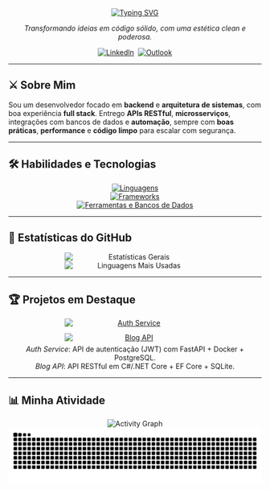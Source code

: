 <div align="center">
  <a href="https://git.io/typing-svg">
    <img
      src="https://readme-typing-svg.demolab.com?font=UnifrakturMaguntia&size=36&pause=1000&color=FFFFFF&background=000000&center=true&vCenter=true&width=800&lines=Guilherme+de+Oliveira+Santos;aka+saysxnts;Backend+Engineer+%7C+Full+Stack+Dev"
      alt="Typing SVG"
      style="max-width:100%;height:auto"
    />
  </a>
</div>

<p align="center"><em>Transformando ideias em código sólido, com uma estética clean e poderosa.</em></p>

<div align="center" style="display:flex;gap:8px;flex-wrap:wrap;justify-content:center">
  <a href="https://www.linkedin.com/in/guilhermedeoliveirasantos/" target="_blank">
    <img src="https://img.shields.io/badge/LinkedIn-000000?style=for-the-badge&logo=linkedin&logoColor=FFFFFF" alt="LinkedIn" />
  </a>
  <a href="mailto:guilherme_oliveirass@outlook.com" target="_blank">
    <img src="https://img.shields.io/badge/Outlook-000000?style=for-the-badge&logo=microsoft-outlook&logoColor=FFFFFF" alt="Outlook" />
  </a>
</div>

---

## ⚔️ Sobre Mim
Sou um desenvolvedor focado em **backend** e **arquitetura de sistemas**, com boa experiência **full stack**. Entrego **APIs RESTful**, **microsserviços**, integrações com bancos de dados e **automação**, sempre com **boas práticas**, **performance** e **código limpo** para escalar com segurança.

---

## 🛠️ Habilidades e Tecnologias
<div align="center">
  <a href="https://skillicons.dev">
    <img src="https://skillicons.dev/icons?i=java,cs,python,go,js,html,css&perline=7&theme=dark" alt="Linguagens" style="max-width:100%;height:auto" />
    <br/>
    <img src="https://skillicons.dev/icons?i=spring,dotnet,fastapi,flask,nodejs,react&perline=6&theme=dark" alt="Frameworks" style="max-width:100%;height:auto" />
    <br/>
    <img src="https://skillicons.dev/icons?i=docker,postgres,mysql,sqlite,bash,git&perline=6&theme=dark" alt="Ferramentas e Bancos de Dados" style="max-width:100%;height:auto" />
  </a>
</div>

---

## 🖤 Estatísticas do GitHub
<div align="center">
  <img
    src="https://github-readme-stats.vercel.app/api?username=saysxnts&show_icons=true&include_all_commits=true&count_private=true&hide_border=true&bg_color=000000&title_color=FFFFFF&text_color=FFFFFF&icon_color=FFFFFF"
    alt="Estatísticas Gerais"
    width="49%"
    style="max-width:49%;min-width:280px;height:auto"
  />
  <img
    src="https://github-readme-stats.vercel.app/api/top-langs?username=saysxnts&locale=pt-br&layout=compact&langs_count=8&hide_border=true&bg_color=000000&title_color=FFFFFF&text_color=FFFFFF"
    alt="Linguagens Mais Usadas"
    width="49%"
    style="max-width:49%;min-width:280px;height:auto"
  />
</div>

---

## 🏆 Projetos em Destaque
<div align="center" style="display:flex;gap:12px;flex-wrap:wrap;justify-content:center">
  <a href="https://github.com/saysxnts/auth-service" target="_blank">
    <img
      src="https://github-readme-stats.vercel.app/api/pin/?username=saysxnts&repo=auth-service&hide_border=true&bg_color=000000&title_color=FFFFFF&text_color=FFFFFF"
      alt="Auth Service"
      width="49%"
      style="max-width:49%;min-width:280px;height:auto"
    />
  </a>
  <a href="https://github.com/saysxnts/BlogApi" target="_blank">
    <img
      src="https://github-readme-stats.vercel.app/api/pin/?username=saysxnts&repo=BlogApi&hide_border=true&bg_color=000000&title_color=FFFFFF&text_color=FFFFFF"
      alt="Blog API"
      width="49%"
      style="max-width:49%;min-width:280px;height:auto"
    />
  </a>
</div>

<p align="center" style="margin-top:6px">
  <i>Auth Service</i>: API de autenticação (JWT) com FastAPI + Docker + PostgreSQL. <br/>
  <i>Blog API</i>: API RESTful em C#/.NET Core + EF Core + SQLite.
</p>

---

## 📊 Minha Atividade
<div align="center">
  <img
    src="https://github-readme-activity-graph.vercel.app/graph?username=saysxnts&radius=16&theme=github-dark&area=true&order=5&custom_title=Minha%20Atividade&hide_border=true&bg_color=000000&color=FFFFFF&line=FFFFFF&point=FFFFFF"
    alt="Activity Graph"
    style="max-width:100%;height:auto"
  />
</div>

<div align="center">
  <img
    src="https://raw.githubusercontent.com/saysxnts/saysxnts/output/github-contribution-grid-snake-dark.svg?palette=github-dark"
    alt="Snake Contributions"
    style="max-width:100%;height:auto"
  />
</div>